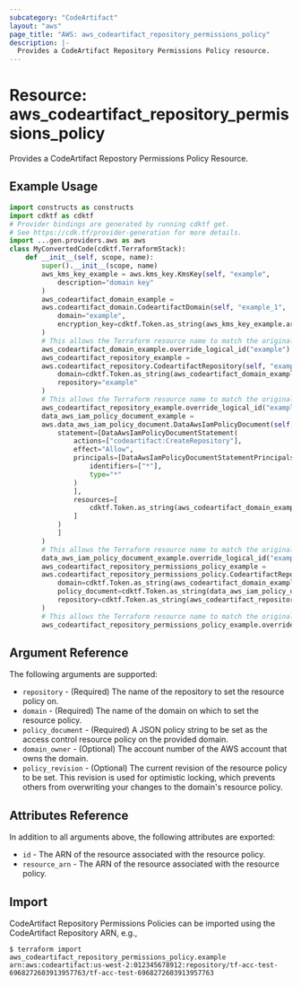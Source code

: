 ```yaml
---
subcategory: "CodeArtifact"
layout: "aws"
page_title: "AWS: aws_codeartifact_repository_permissions_policy"
description: |-
  Provides a CodeArtifact Repository Permissions Policy resource.
---
```


# Resource: aws_codeartifact_repository_permissions_policy

Provides a CodeArtifact Repostory Permissions Policy Resource.

## Example Usage

```python
import constructs as constructs
import cdktf as cdktf
# Provider bindings are generated by running cdktf get.
# See https://cdk.tf/provider-generation for more details.
import ...gen.providers.aws as aws
class MyConvertedCode(cdktf.TerraformStack):
    def __init__(self, scope, name):
        super().__init__(scope, name)
        aws_kms_key_example = aws.kms_key.KmsKey(self, "example",
            description="domain key"
        )
        aws_codeartifact_domain_example =
        aws.codeartifact_domain.CodeartifactDomain(self, "example_1",
            domain="example",
            encryption_key=cdktf.Token.as_string(aws_kms_key_example.arn)
        )
        # This allows the Terraform resource name to match the original name. You can remove the call if you don't need them to match.
        aws_codeartifact_domain_example.override_logical_id("example")
        aws_codeartifact_repository_example =
        aws.codeartifact_repository.CodeartifactRepository(self, "example_2",
            domain=cdktf.Token.as_string(aws_codeartifact_domain_example.domain),
            repository="example"
        )
        # This allows the Terraform resource name to match the original name. You can remove the call if you don't need them to match.
        aws_codeartifact_repository_example.override_logical_id("example")
        data_aws_iam_policy_document_example =
        aws.data_aws_iam_policy_document.DataAwsIamPolicyDocument(self, "example_3",
            statement=[DataAwsIamPolicyDocumentStatement(
                actions=["codeartifact:CreateRepository"],
                effect="Allow",
                principals=[DataAwsIamPolicyDocumentStatementPrincipals(
                    identifiers=["*"],
                    type="*"
                )
                ],
                resources=[
                    cdktf.Token.as_string(aws_codeartifact_domain_example.arn)
                ]
            )
            ]
        )
        # This allows the Terraform resource name to match the original name. You can remove the call if you don't need them to match.
        data_aws_iam_policy_document_example.override_logical_id("example")
        aws_codeartifact_repository_permissions_policy_example =
        aws.codeartifact_repository_permissions_policy.CodeartifactRepositoryPermissionsPolicy(self, "example_4",
            domain=cdktf.Token.as_string(aws_codeartifact_domain_example.domain),
            policy_document=cdktf.Token.as_string(data_aws_iam_policy_document_example.json),
            repository=cdktf.Token.as_string(aws_codeartifact_repository_example.repository)
        )
        # This allows the Terraform resource name to match the original name. You can remove the call if you don't need them to match.
        aws_codeartifact_repository_permissions_policy_example.override_logical_id("example")
```

## Argument Reference

The following arguments are supported:

* `repository` - (Required) The name of the repository to set the resource policy on.
* `domain` - (Required) The name of the domain on which to set the resource policy.
* `policy_document` - (Required) A JSON policy string to be set as the access control resource policy on the provided domain.
* `domain_owner` - (Optional) The account number of the AWS account that owns the domain.
* `policy_revision` - (Optional) The current revision of the resource policy to be set. This revision is used for optimistic locking, which prevents others from overwriting your changes to the domain's resource policy.

## Attributes Reference

In addition to all arguments above, the following attributes are exported:

* `id` - The ARN of the resource associated with the resource policy.
* `resource_arn` - The ARN of the resource associated with the resource policy.

## Import

CodeArtifact Repository Permissions Policies can be imported using the CodeArtifact Repository ARN, e.g.,

```
$ terraform import aws_codeartifact_repository_permissions_policy.example arn:aws:codeartifact:us-west-2:012345678912:repository/tf-acc-test-6968272603913957763/tf-acc-test-6968272603913957763
```

<!-- cache-key: cdktf-0.17.0-pre.15 input-901e539200ca6833a10f213e1f0996dd13334c9381808ebc21f8797186e5c523 -->